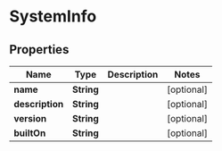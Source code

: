 

# SystemInfo


## Properties

Name | Type | Description | Notes
------------ | ------------- | ------------- | -------------
**name** | **String** |  |  [optional]
**description** | **String** |  |  [optional]
**version** | **String** |  |  [optional]
**builtOn** | **String** |  |  [optional]



